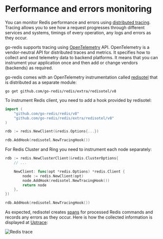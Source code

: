 # Performance and errors monitoring

You can monitor Redis performance and errors using
[distributed tracing](https://docs.uptrace.dev/guide/tracing.html). Tracing allows you to see how a
request progresses through different services and systems, timings of every operation, any logs and
errors as they occur.

go-redis supports tracing using [OpenTelemetry](https://opentelemetry.io/) API. OpenTelemetry is a
vendor-neutral API for distributed traces and metrics. It specifies how to collect and send
telemetry data to backend platforms. It means that you can instrument your application once and then
add or change vendors (backends) as required.

go-redis comes with an OpenTelemetry instrumentation called
[redisotel](https://github.com/go-redis/redis/tree/master/extra/redisotel) that is distributed as a
separate module:

```shell
go get github.com/go-redis/redis/extra/redisotel/v8
```

To instrument Redis client, you need to add a hook provided by redisotel:

```go
import (
    "github.com/go-redis/redis/v8"
    "github.com/go-redis/redis/extra/redisotel/v8"
)

rdb := redis.NewClient(&redis.Options{...})

rdb.AddHook(redisotel.NewTracingHook())
```

For Redis Cluster and Ring you need to instrument each node separately:

```go
rdb := redis.NewClusterClient(&redis.ClusterOptions{
    // ...

    NewClient: func(opt *redis.Options) *redis.Client {
        node := redis.NewClient(opt)
        node.AddHook(redisotel.NewTracingHook())
        return node
    },
})

rdb.AddHook(redisotel.NewTracingHook())
```

As expected, redisotel creates [spans](https://docs.uptrace.dev/guide/tracing.html#spans) for
processed Redis commands and records any errors as they occur. Here is how the collected information
is displayed at
[Uptrace](https://uptrace.dev/explore/1/groups/?system=db%3Aredis&utm_source=redis&utm_campaign=redis-tracing):

![Redis trace](/img/redis-trace.png)

